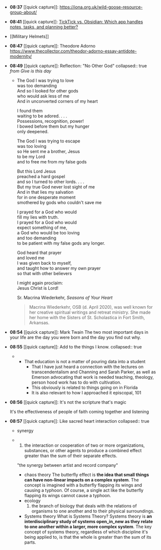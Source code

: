 - **08:37** [[quick capture]]: https://iona.org.uk/wild-goose-resource-group-about/
- **08:41** [[quick capture]]: [TickTick vs. Obsidian: Which app handles notes, tasks, and planning better?](https://www.androidpolice.com/can-ticktick-replace-obsidian-for-note-taking/)
- [[Military Helmets]]
- **08:47** [[quick capture]]: Theodore Adorno
  https://www.thecollector.com/theodor-adorno-essay-antidote-modernity/
- **08:49** [[quick capture]]: Reflection: "No Other God"
  collapsed:: true
  _from Give is this day_
	- The God I was trying to love  
	  was too demanding  
	  And so I looked for other gods  
	  who would ask less of me  
	  And in unconverted corners of my heart
	  
	  I found them  
	  waiting to be adored. . . .  
	  Possessions, recognition, power!  
	  I bowed before them but my hunger  
	  only deepened.
	  
	  The God I was trying to escape  
	  was too loving  
	  so He sent me a brother, Jesus  
	  to be my Lord  
	  and to free me from my false gods
	  
	  But this Lord Jesus  
	  preached a hard gospel  
	  and so I turned to other lords. . . .  
	  But my true God never lost sight of me  
	  And in that lies my salvation  
	  for in one desperate moment  
	  smothered by gods who couldn't save me
	  
	  I prayed for a God who would  
	  fill my lies with truth.  
	  I prayed for a God who would  
	  expect something of me,  
	  a God who would be too loving  
	  and too demanding  
	  to be patient with my false gods any longer.
	  
	  God heard that prayer  
	  and loved me  
	  I was given back to myself,  
	  and taught how to answer my own prayer  
	  so that with other believers
	  
	  I might again proclaim:  
	  Jesus Christ is Lord!
	  
	  Sr. Macrina Wiederkehr, _Seasons of Your Heart_
	  
	  > Macrina Wiederkehr, OSB (d. April 2020), was well known for her creative spiritual writings and retreat ministry. She made her home with the Sisters of St. Scholastica in Fort Smith, Arkansas.
- **08:54** [[quick capture]]: Mark Twain
  The two most important days in your life are the day you were born and the day you find out why.
- **08:55** [[quick capture]]: Add to the things I know.
  collapsed:: true
	- - That education is not a matter of pouring data into a student
		- That I have just heard a connection with the lectures on transcendentalism and Channing and Sarah Parker, as well as Emerson advocating that work is needed teaching, theology, person hood work has to do with cultivation.
		- This obviously is related to things going on in Florida
		- It is also relevant to how I approached it episcopal, 101
- **08:56** [[quick capture]]: It's not the scripture that's magic
  
  It's the effectiveness of people of faith coming together and listening
- **08:57** [[quick capture]]: Like sacred heart interaction
  collapsed:: true
	- synergy
	- 1. the interaction or cooperation of two or more organizations, substances, or other agents to produce a combined effect greater than the sum of their separate effects.
	  
	  "the synergy between artist and record company"
		- chaos theory
		  The butterfly effect is **the idea that small things can have non-linear impacts on a complex system**. The concept is imagined with a butterfly flapping its wings and causing a typhoon. Of course, a single act like the butterfly flapping its wings cannot cause a typhoon.
		- ecology
		  1. the branch of biology that deals with the relations of organisms to one another and to their physical surroundings.
		- Systems theory
		  What is Systems Theory? Systems theory is **an interdisciplinary study of systems open_in_new as they relate to one another within a larger, more complex system**. The key concept of systems theory, regardless of which discipline it's being applied to, is that the whole is greater than the sum of its parts.